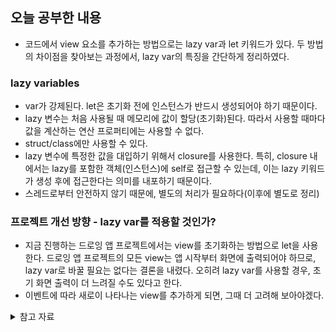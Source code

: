 ## 오늘 공부한 내용
- 코드에서 view 요소를 추가하는 방법으로는 lazy var과 let 키워드가 있다. 두 방법의 차이점을 찾아보는 과정에서, lazy var의 특징을 간단하게 정리하였다.

### lazy variables
- var가 강제된다. let은 초기화 전에 인스턴스가 반드시 생성되어야 하기 때문이다.
- lazy 변수는 처음 사용될 때 메모리에 값이 할당(초기화)된다. 따라서 사용할 때마다 값을 계산하는 연산 프로퍼티에는 사용할 수 없다.
- struct/class에만 사용할 수 있다.
- lazy 변수에 특정한 값을 대입하기 위해서 closure를 사용한다. 특히, closure 내에서는 lazy를 포함한 객체(인스턴스)에 self로 접근할 수 있는데, 이는 lazy 키워드가 생성 후에 접근한다는 의미를 내포하기 때문이다.
- 스레드로부터 안전하지 않기 때문에, 별도의 처리가 필요하다(이후에 별도로 정리)


### 프로젝트 개선 방향 - lazy var를 적용할 것인가?
  - 지금 진행하는 드로잉 앱 프로젝트에서는 view를 초기화하는 방법으로 let을 사용한다. 드로잉 앱 프로젝트의 모든 view는 앱 시작부터 화면에 출력되어야 하므로, lazy var로 바꿀 필요는 없다는 결론을 내렸다. 오히려 lazy var를 사용할 경우, 초기 화면 출력이 더 느려질 수도 있다고 한다.
  - 이벤트에 따라 새로이 나타나는 view를 추가하게 되면, 그때 더 고려해 보아야겠다.

<details>
<summary>참고 자료</summary>
<div markdown="1">

[lazy closure를 이용한 View 초기화](https://velog.io/@dev-lena/View%EC%9D%98-lazy-%ED%94%84%EB%A1%9C%ED%8D%BC%ED%8B%B0)

[lazy variables](https://baked-corn.tistory.com/45)

[view를 초기화할 때 lazy var와 let 차이](https://stackoverflow.com/questions/47367454/swift-lazy-var-vs-let-when-creating-views-programmatically-saving-memory)

[lazy var와 스레드 세이프](https://stackoverflow.com/questions/29761706/swift-is-lazy-var-thread-safe)

</div>
</details>